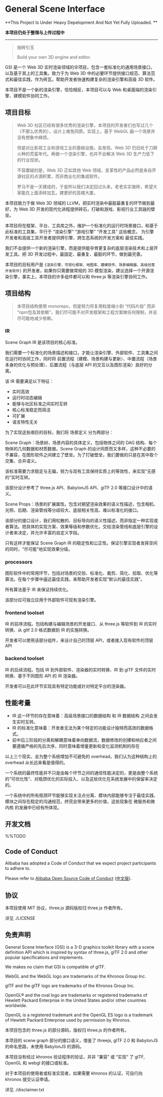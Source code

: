 # General Scene Interface

**This Project Is Under Heavy Depelopment And Not Yet Fully Uploaded. **

**本项目仍处于整理与上传过程中**

----

> 抛砖引玉
>
> Build your own 3D engine and editor.

GSI 是一个 Web 3D 实时渲染领域的伞项目，包含一套标准化的通用场景接口，以及基于其上的工具集。致力于为 Web 3D 中的必要环节提供接口规范、算法范式和最佳实践，作为砖瓦，帮助开发者快速构建复杂的渲染引擎和高级 3D 软件。

本项目不是一个新的渲染引擎，恰恰相反，本项目可以与 Web 和桌面端的渲染引擎、建模软件协同工作。

## 项目目标

> Web 3D 社区已经有很多优秀的渲染引擎，本项目的开发者们也写过几个（不那么优秀的），设计上难免同质。实现上，基于 WebGL 画一个场景并没有想象中麻烦。
>
> 但是对比影视工业和游戏工业的基础设施，会发现，Web 3D 仍旧处于刀耕火种的荒蛮年代。再做一个渲染引擎，也并不会解决 Web 3D 生产力低下的行业现状。
>
> 不容置疑的是，Web 3D 正如其他 Web 领域，变革性的产品必然是来自开源社区的点滴积累，而非商业化的集成软件。
>
> 罗马不是一天建成的，于是所以我们决定回过头来，老老实实做砖，希望大家能在上面添砖加瓦，建更好的高楼大厦。

本项目致力于做 Web 3D 领域的 LLVM，把实时渲染中最脏最重复的环节做到最好，为 Web 3D 开发的现代化进程提供砖石，打破和游戏、影视行业工具链的壁垒。

本项目将在框架、平台、工具库之外，维护一个标准化的运行时场景接口，和基于此标准的工具集，平行于 “渲染引擎” “游戏引擎” “开发工具” 这些概念，
为引擎开发者和高级工具开发者提供跨引擎、跨生态系统的开发方案和 最佳实践。

我们不会提供一个新的渲染引擎，而是提供能孕育更复杂的底层渲染技术和上层开发工具。把 3D 开发过程中，最固定、最重复、最脏的环节，做到最完善。

本项目的目标用户是 `{渲染引擎、可视化框架、地图库、建模软件、场景编辑器、高级创意开发软件}` 的开发者，如果你只需要做常规的 3D 模型渲染，建议选择一个开源渲染引擎，事实上，本项目的许多组件都可以和 three.js 等渲染引擎协同工作。

## 项目结构

> 本项目结构使用 monorepo，但是努力将复用粒度缩小到 “代码片段” 而非 “npm包及其依赖”，我们尽可能不对开发框架和工程方案做任何限制，并且尽可能地减少依赖。

### IR

Scene Graph IR 是该项目的核心标准。

我们需要一个标准化的场景描述和接口，才能让渲染引擎、外部软件、工具集之间在运行时协同工作，同时将 前置流程（建模、场景构建与更新）、中置流程（场景本身的优化与预处理）、后置流程（与底层 API 的交互以及图形渲染）良好的分离。

该 IR 需要满足以下特征：

- 实时高效
- 运行时动态编辑
- 能够与社区标准之间实时互转
- 核心标准稳定而简洁
- 可扩展
- 语言特性无关

为了实现这些艰巨的目标，我们将 场景定义 分为两部分：

Scene Graph：场景树，场景内容的具体定义，包括物体之间的 DAG 结构、每个物体的几何数据和材质数据。Scene Graph 的设计同质而又多样，这种不必要的不兼容，在图形软件之间建立了壁垒。为了打破壁垒，我们要做的只是在其中取个交集、合并语义。

该标准需要力求稳定与无偏，努力与现有工具保持实质上的等效性，来实现“无感的”实时互转。

该部分设计参考了 three.js API、BabylonJS API、glTF 2.0 等接口设计中的语义。

Scene Props：场景的扩展属性。包含对期望渲染效果的语义性描述，包含相机、光照、后期、渲染管线等分歧较大、底层相关性高、难以标准化的接口。

该部分的接口设计，我们用松散的、目标导向的语义性描述，而非指定一种实现或者算法。把具体的实现方案、效果等级和参数优化，交给渲染管线和底层引擎的设计者来决定，并允许丰富的自定义字段。

只有这样才能保证 Scene Graph IR 的稳定性和公正性。保证引擎实现者发挥空间的同时，“尽可能”地实现效果分级。

### processors

图形软件中的常用环节，包括对场景的交验、标准化、裁剪、简化、拾取、优化等算法。在每个步骤中逼近最佳实践，来帮助开发者实现“默认的最佳实践”。

所有算法基于 IR 来保证持续优化。

该部分应可独立应用于外部软件可现有渲染引擎。

### frontend toolset

IR 的前序流程。包括构建与编辑场景的开发接口、从 three.js 等软件到 IR 的实时转换、从 gltf 2.0 格式数据到 IR 的实施转换。

开发者可以使用该部分组件，来设计自己的顶层 API，或者接入现有软件的顶层 API

### backend toolset

IR 的后续流程。包括 IR 到外部软件、渲染器的实时转换、IR 到 glTF 文件的实时转换、基于不同图形 API 的 IR 渲染器。

开发者可以在此环节实现具有特定功能或针对特定平台的渲染器。

## 性能考量

- IR 这一环节的存在意味着：高级场景接口的数据结构 和 IR 数据结构 之间会发生实时互转。
- IR 的标准化意味着：开发者无法为某个特定的功能设计独特而高效的数据格式。
- 前中后三阶段的分离和解耦意味着单向数据流，数据修改的创建和响应者之间要遵循严格的先后次序，同时意味着增量更新和变化监测机制的存在

以上三个现实，会为整个系统增加不可避免的 overhead，我们认为这种结构上的 overhead 从长远来看是值得的。

一个系统的最终性能并不只是由每个环节之间的通信性能决定的，更是由整个系统的“可优化性”、对瓶颈优化的实际投入、以及这些优化在系统发展中的保留率决定的。

一个系统中的所有瓶颈环节能够实现关注点分离、模块内部能够专注于最佳实践、模块之间存在稳定的沟通规范，终究会带来更多的价值，这些现象在 微服务和微内核 的发展中已经有所体现。

## 开发文档

%%TODO

## Code of Conduct

Alibaba has adopted a Code of Conduct that we expect project participants to adhere to.

Please refer to [Alibaba Open Source Code of Conduct](https://github.com/AlibabaDR/community/blob/master/CODE_OF_CONDUCT.md) ([中文版](https://github.com/AlibabaDR/community/blob/master/CODE_OF_CONDUCT_zh.md)).

## 协议

本项目使用 MIT 协议，three.js 源码版权归 three.js 作者所有。

详见 ./LICENSE

## 免责声明

General Scene Interface (GSI) is a 3-D graphics toolkit library with a scene definition API which is inspired by syntax of three.js, glTF 2.0 and other popular specifications and implements.

We makes no claim that GSI is compatible of glTF.

WebGL and the WebGL logo are trademarks of the Khronos Group Inc.

glTF and the glTF logo are trademarks of the Khronos Group Inc.

OpenGL® and the oval logo are trademarks or registered trademarks of Hewlett Packard Enterprise in the United States and/or other countries worldwide.

OpenGL is a registered trademark and the OpenGL ES logo is a trademark of Hewlett Packard Enterprise used by permission by Khronos.



本项目包含的 three.js 的部分源码，版权归 three.js 的作者所有。

本项目的 scene graph 部分的接口语义，借鉴了 threejs, glTF 2.0 和 BabylonJS 的命名思路，未使用 BabylonJS 的源码。

本项目没有经过 khronos 验证程序的验证，并非 “兼容” 或 “实现” 了 glTF, OpenGL 和 webgl 的接口或标准。

对于本项目的使用者或标准实现者，如果需要 khronos 的认证，可自行向 khronos 提交认证申请。

详见 ./disclaimer.txt
